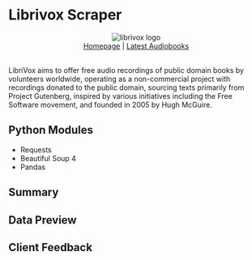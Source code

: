 # Librivox Scraper
<div align="center">
    <picture><img alt="librivox logo" src="https://github.com/miahj1/librivox-scraper/assets/84815985/0dfeef48-0e54-4f22-bf7a-f1b2511751b8"></picture>
    <div align="center"><a href="https://librivox.org">Homepage</a> | <a href="">Latest Audiobooks</a></div>
</div>
<br>

LibriVox aims to offer free audio recordings of public domain books by volunteers worldwide, operating as a non-commercial project with recordings donated to the public domain, sourcing texts primarily from Project Gutenberg, inspired by various initiatives including the Free Software movement, and founded in 2005 by Hugh McGuire.

## Python Modules
- Requests
- Beautiful Soup 4
- Pandas

## Summary


## Data Preview


## Client Feedback
